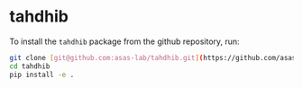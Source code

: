 # tahdhib

To install the `tahdhib` package from the github repository, run:

```bash
git clone [git@github.com:asas-lab/tahdhib.git](https://github.com/asas-lab/tahdhib.git)https://github.com/asas-lab/tahdhib.git
cd tahdhib
pip install -e .
```
